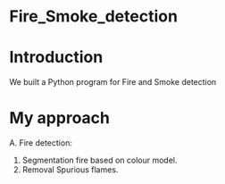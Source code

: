# Fire_Smoke_detection
# Introduction
We built a Python program for Fire and Smoke detection
# My approach
A. Fire detection:
1. Segmentation fire based on colour model.
2. Removal Spurious flames.

